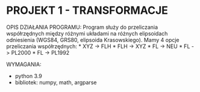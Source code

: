# PROJEKT 1 - TRANSFORMACJE

OPIS DZIAŁANIA PROGRAMU: 
  Program służy do przeliczania współrzędnych między różnymi układami na różnych elipsoidach odniesienia 
  (WGS84, GRS80, elipsoida Krasowskiego). Mamy 4 opcje przeliczania współrzędnych:
    * XYZ -> FLH
    * FLH -> XYZ
    * FL -> NEU
    * FL -> PL2000
    * FL -> PL1992
    
WYMAGANIA:
  * python 3.9
  * bibliotek: numpy, math, argparse
